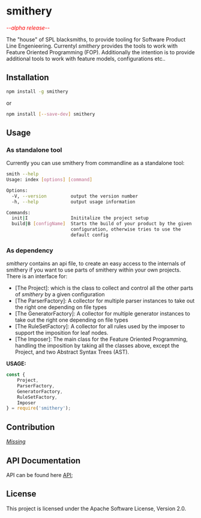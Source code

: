 # smithery

*<span style="color:red">--alpha release--</span>*

The "house" of SPL blacksmiths, to provide tooling for Software Product Line Engenieering.
Currentyl *smithery* provides the tools to work with Feature Oriented Programming (FOP).
Additionally the intention is to provide additional tools to work with feature models, configurations etc..
<!--
## Installation smithery for testing
``` npm install -g git+https://github.com/tabris87/featureCLI.git#master```
-->
## Installation
```bash
npm install -g smithery
```
or 
```bash
npm install [--save-dev] smithery
```

## Usage
### As standalone tool
Currently you can use smithery from commandline as a standalone tool:
```bash
smith --help
Usage: index [options] [command]

Options:
  -V, --version         output the version number
  -h, --help            output usage information

Commands:
  init|I                Inititalize the project setup
  build|B [configName]  Starts the build of your product by the given
                        configuration, otherwise tries to use the
                        default config
```

### As dependency
*smithery* contains an api file, to create an easy access to the internals of smithery if you want to use parts of smithery within your own projects.
There is an interface for: 
- [The Project]: which is the class to collect and control all the other parts of *smithery* by a given configuration
- [The ParserFactory]: A collector for multiple parser instances to take out the right one depending on file types
- [The GeneratorFactory]: A collector for multiple generator instances to take out the right one depending on file types
- [The RuleSetFactory]: A collector for all rules used by the imposer to support the imposition for leaf nodes.
- [The Imposer]: The main class for the Feature Oriented Programming, handling the imposition by taking all the classes above, except the Project, and two Abstract Syntax Trees (AST).

**USAGE:**

```javascript
const {
    Project,
    ParserFactory,
    GeneratorFactory,
    RuleSetFactory,
    Imposer
} = require('smithery');
```

## Contribution
 [*Missing*](https://github.com/tabris87/featureCLI/blob/master/docs/CONTRIBUTING.md)

## API Documentation
API can be found here [API](docs/API.md);
 
## License
This project is licensed under the Apache Software License, Version 2.0.